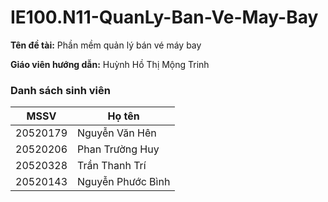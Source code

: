 # IE100.N11-QuanLy-Ban-Ve-May-Bay
__Tên đề tài:__ Phần mềm quản lý bán vé máy bay

__Giáo viên hướng dẫn:__ Huỳnh Hồ Thị Mộng Trinh
### Danh sách sinh viên
|MSSV|Họ tên|
|----|------|
|20520179|Nguyễn Văn Hên|
|20520206|Phan Trường Huy|
|20520328|Trần Thanh Trí|
|20520143|Nguyễn Phước Bình|
